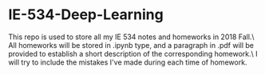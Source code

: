 # IE-534-Deep-Learning

This repo is used to store all my IE 534 notes and homeworks in 2018 Fall.\\
All homeworks will be stored in  .ipynb type, and a paragraph in .pdf will be provided to establish a short description of the corresponding homework.\\
I will try to include the mistakes I've made during each time of homework.
